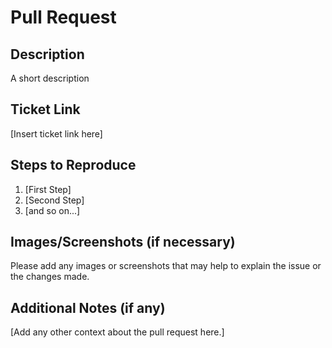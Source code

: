 # Pull Request

## Description
A short description

## Ticket Link
[Insert ticket link here]

## Steps to Reproduce
1. [First Step]
2. [Second Step]
3. [and so on...]

## Images/Screenshots (if necessary)
Please add any images or screenshots that may help to explain the issue or the changes made.

## Additional Notes (if any)
[Add any other context about the pull request here.]
